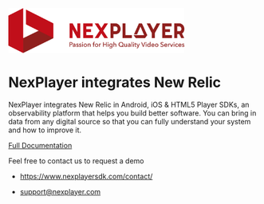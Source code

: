 <img width="70%" text-align="center" src="./assets/logo.png" alt="NexPlayer" >

# NexPlayer integrates New Relic

NexPlayer integrates New Relic in Android, iOS & HTML5 Player SDKs, an observability platform that helps you build better software. You can bring in data from any digital source so that you can fully understand your system and how to improve it.

<a href="https://nexplayer.github.io/NexPlayer_NewRelic">Full Documentation</a>


Feel free to contact us to request a demo 

* https://www.nexplayersdk.com/contact/

* support@nexplayer.com